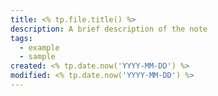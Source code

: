 ```yaml
---
title: <% tp.file.title() %>
description: A brief description of the note
tags:
  - example
  - sample
created: <% tp.date.now('YYYY-MM-DD') %>
modified: <% tp.date.now('YYYY-MM-DD') %>
---
```

